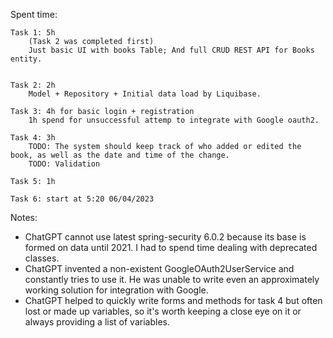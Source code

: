 


Spent time:

    Task 1: 5h 
        (Task 2 was completed first)
        Just basic UI with books Table; And full CRUD REST API for Books entity. 
        

    Task 2: 2h
        Model + Repository + Initial data load by Liquibase.

    Task 3: 4h for basic login + registration
        1h spend for unsuccessful attemp to integrate with Google oauth2.

    Task 4: 3h 
        TODO: The system should keep track of who added or edited the book, as well as the date and time of the change.
        TODO: Validation 
    
    Task 5: 1h

    Task 6: start at 5:20 06/04/2023


Notes:
- ChatGPT cannot use latest spring-security 6.0.2 because its base is formed on data until 2021. I had to spend time dealing with deprecated classes.
- ChatGPT invented a non-existent GoogleOAuth2UserService and constantly tries to use it. He was unable to write even an approximately working solution for integration with Google.
- ChatGPT helped to quickly write forms and methods for task 4 but often lost or made up variables, so it's worth keeping a close eye on it or always providing a list of variables.